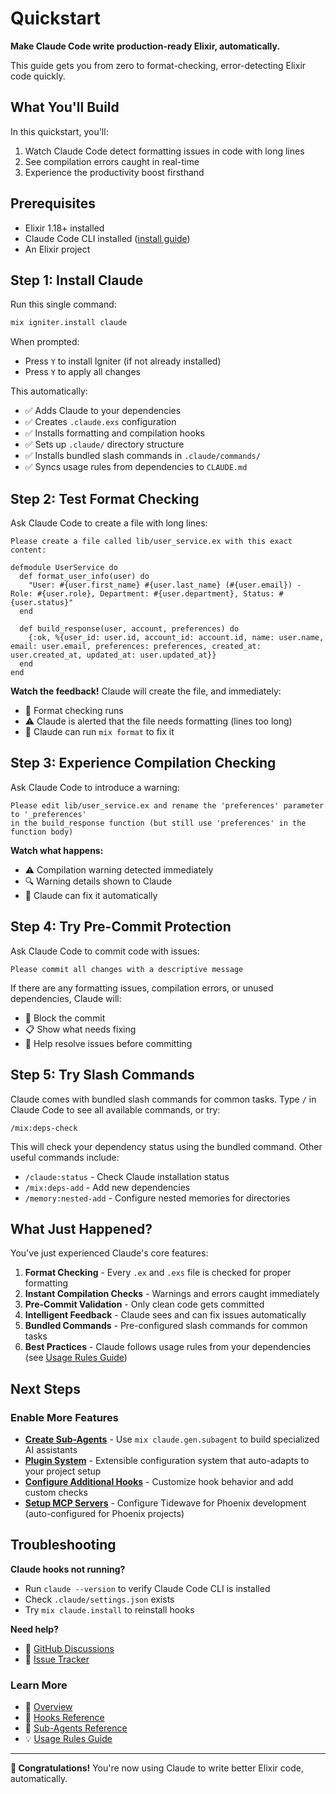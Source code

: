 # Quickstart

**Make Claude Code write production-ready Elixir, automatically.**

This guide gets you from zero to format-checking, error-detecting Elixir code quickly.

## What You'll Build

In this quickstart, you'll:
1. Watch Claude Code detect formatting issues in code with long lines
2. See compilation errors caught in real-time
3. Experience the productivity boost firsthand

## Prerequisites

- Elixir 1.18+ installed
- Claude Code CLI installed ([install guide](https://docs.anthropic.com/en/docs/claude-code/quickstart))
- An Elixir project

## Step 1: Install Claude

Run this single command:

```bash
mix igniter.install claude
```

When prompted:
- Press `Y` to install Igniter (if not already installed)
- Press `Y` to apply all changes

This automatically:
- ✅ Adds Claude to your dependencies
- ✅ Creates `.claude.exs` configuration
- ✅ Installs formatting and compilation hooks
- ✅ Sets up `.claude/` directory structure
- ✅ Installs bundled slash commands in `.claude/commands/`
- ✅ Syncs usage rules from dependencies to `CLAUDE.md`

## Step 2: Test Format Checking

Ask Claude Code to create a file with long lines:

```
Please create a file called lib/user_service.ex with this exact content:

defmodule UserService do
  def format_user_info(user) do
    "User: #{user.first_name} #{user.last_name} (#{user.email}) - Role: #{user.role}, Department: #{user.department}, Status: #{user.status}"
  end

  def build_response(user, account, preferences) do
    {:ok, %{user_id: user.id, account_id: account.id, name: user.name, email: user.email, preferences: preferences, created_at: user.created_at, updated_at: user.updated_at}}
  end
end
```

**Watch the feedback!** Claude will create the file, and immediately:
- 🎨 Format checking runs
- ⚠️ Claude is alerted that the file needs formatting (lines too long)
- 🔧 Claude can run `mix format` to fix it

## Step 3: Experience Compilation Checking

Ask Claude Code to introduce a warning:

```
Please edit lib/user_service.ex and rename the 'preferences' parameter to '_preferences'
in the build_response function (but still use 'preferences' in the function body)
```

**Watch what happens:**
- ⚠️ Compilation warning detected immediately
- 🔍 Warning details shown to Claude
- 🔧 Claude can fix it automatically

## Step 4: Try Pre-Commit Protection

Ask Claude Code to commit code with issues:

```
Please commit all changes with a descriptive message
```

If there are any formatting issues, compilation errors, or unused dependencies, Claude will:
- 🛑 Block the commit
- 📋 Show what needs fixing
- 🔄 Help resolve issues before committing

## Step 5: Try Slash Commands

Claude comes with bundled slash commands for common tasks. Type `/` in Claude Code to see all available commands, or try:

```
/mix:deps-check
```

This will check your dependency status using the bundled command. Other useful commands include:
- `/claude:status` - Check Claude installation status
- `/mix:deps-add` - Add new dependencies
- `/memory:nested-add` - Configure nested memories for directories

## What Just Happened?

You've just experienced Claude's core features:

1. **Format Checking** - Every `.ex` and `.exs` file is checked for proper formatting
2. **Instant Compilation Checks** - Warnings and errors caught immediately
3. **Pre-Commit Validation** - Only clean code gets committed
4. **Intelligent Feedback** - Claude sees and can fix issues automatically
5. **Bundled Commands** - Pre-configured slash commands for common tasks
6. **Best Practices** - Claude follows usage rules from your dependencies (see [Usage Rules Guide](guide-usage-rules.md))

## Next Steps

### Enable More Features

- **[Create Sub-Agents](guide-subagents.md)** - Use `mix claude.gen.subagent` to build specialized AI assistants
- **[Plugin System](guide-plugins.md)** - Extensible configuration system that auto-adapts to your project setup
- **[Configure Additional Hooks](guide-hooks.md)** - Customize hook behavior and add custom checks
- **[Setup MCP Servers](guide-mcp.md)** - Configure Tidewave for Phoenix development (auto-configured for Phoenix projects)

## Troubleshooting

**Claude hooks not running?**
- Run `claude --version` to verify Claude Code CLI is installed
- Check `.claude/settings.json` exists
- Try `mix claude.install` to reinstall hooks

**Need help?**
- 💬 [GitHub Discussions](https://github.com/bradleygolden/claude/discussions)
- 🐛 [Issue Tracker](https://github.com/bradleygolden/claude/issues)

### Learn More

- 📖 [Overview](../README.md)
- 🎪 [Hooks Reference](guide-hooks.md)
- 🤖 [Sub-Agents Reference](guide-subagents.md)
- 💡 [Usage Rules Guide](guide-usage-rules.md)

---

**🎉 Congratulations!** You're now using Claude to write better Elixir code, automatically.
